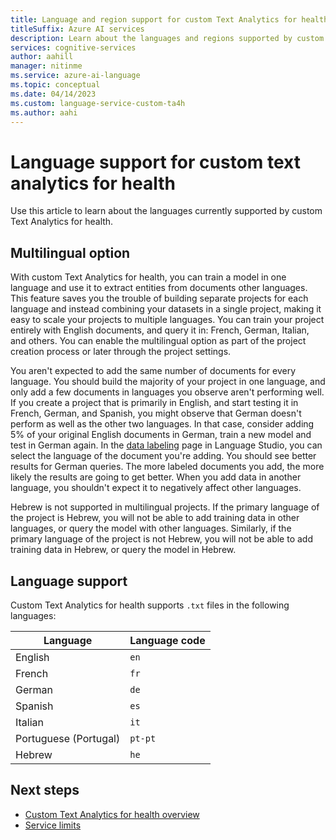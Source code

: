 ```yaml
---
title: Language and region support for custom Text Analytics for health
titleSuffix: Azure AI services
description: Learn about the languages and regions supported by custom Text Analytics for health
services: cognitive-services
author: aahill
manager: nitinme
ms.service: azure-ai-language
ms.topic: conceptual
ms.date: 04/14/2023
ms.custom: language-service-custom-ta4h
ms.author: aahi
---
```


# Language support for custom text analytics for health

Use this article to learn about the languages currently supported by custom Text Analytics for health.

## Multilingual option

With custom Text Analytics for health, you can train a model in one language and use it to extract entities from documents other languages. This feature saves you the trouble of building separate projects for each language and instead combining your datasets in a single project, making it easy to scale your projects to multiple languages. You can train your project entirely with English documents, and query it in: French, German, Italian, and others. You can enable the multilingual option as part of the project creation process or later through the project settings.

You aren't expected to add the same number of documents for every language. You should build the majority of your project in one language, and only add a few documents in languages you observe aren't performing well. If you create a project that is primarily in English, and start testing it in French, German, and Spanish, you might observe that German doesn't perform as well as the other two languages. In that case, consider adding 5% of your original English documents in German, train a new model and test in German again. In the [data labeling](how-to/label-data.md) page in Language Studio, you can select the language of the document you're adding. You should see better results for German queries. The more labeled documents you add, the more likely the results are going to get better. When you add data in another language, you shouldn't expect it to negatively affect other languages. 

Hebrew is not supported in multilingual projects. If the primary language of the project is Hebrew, you will not be able to add training data in other languages, or query the model with other languages. Similarly, if the primary language of the project is not Hebrew, you will not be able to add training data in Hebrew, or query the model in Hebrew.

## Language support

Custom Text Analytics for health supports `.txt` files in the following languages:

| Language | Language code |
| --- | --- |
| English | `en` |
| French | `fr` |
| German | `de` |
| Spanish | `es` |
| Italian | `it` |
| Portuguese (Portugal) | `pt-pt` |
| Hebrew | `he` |


## Next steps

* [Custom Text Analytics for health overview](overview.md)
* [Service limits](reference/service-limits.md)
